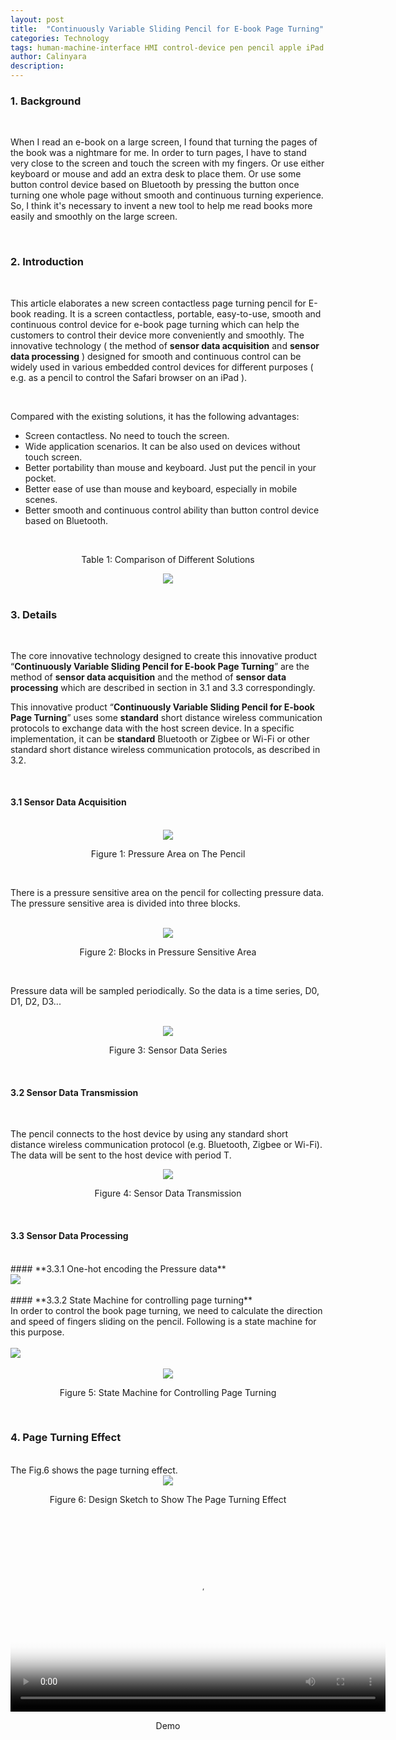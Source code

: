 ```yaml
---
layout: post
title:  "Continuously Variable Sliding Pencil for E-book Page Turning"
categories: Technology
tags: human-machine-interface HMI control-device pen pencil apple iPad
author: Calinyara
description:
---
```


### **1. Background**

<br>

When I read an e-book on a large screen, I found that turning the pages of the book was a nightmare for me. In order to turn pages, I have to stand very close to the screen and touch the screen with my fingers. Or use either keyboard or mouse and add an extra desk to place them. Or use some button control device based on Bluetooth by pressing the button once turning one whole page without smooth and continuous turning experience. So, I think it's necessary to invent a new tool to help me read books more easily and smoothly on the large screen.

<br>

### **2. Introduction**

<br>

This article elaborates a new screen contactless page turning pencil for E-book reading. It is a screen contactless, portable, easy-to-use, smooth and continuous control device for e-book page turning which can help the customers to control their device more conveniently and smoothly. The innovative technology ( the method of **sensor data acquisition** and **sensor data processing** ) designed for smooth and continuous control can be widely used in various embedded control devices for different purposes ( e.g. as a pencil to control the Safari browser on an iPad ).

<br>

Compared with the existing solutions, it has the following advantages:

- Screen contactless. No need to touch the screen.
- Wide application scenarios. It can be also used on devices without touch screen.
- Better portability than mouse and keyboard. Just put the pencil in your pocket.
- Better ease of use than mouse and keyboard, especially in mobile scenes.
- Better smooth and continuous control ability than button control device based on Bluetooth. 

<br>

<p align="center">Table 1: Comparison of Different Solutions</p>
<div align="center"><img src="/assets/images/20200808-sliding-controlling-pen/fig0-comparison-of-different-solutions.png"/></div>
<br>

### **3. Details**

<br>

The core innovative technology designed to create this innovative product “**Continuously Variable Sliding Pencil for E-book Page Turning**” are the method of **sensor data acquisition** and the method of **sensor data processing** which are described in section in 3.1 and 3.3 correspondingly.

This innovative product “**Continuously Variable Sliding Pencil for E-book Page Turning**” uses some **standard** short distance wireless communication protocols to exchange data with the host screen device. In a specific implementation, it can be **standard** Bluetooth or Zigbee or Wi-Fi or other standard short distance wireless communication protocols, as described in 3.2.

<br>

#### **3.1 Sensor Data Acquisition**

<br>
<div align="center"><img src="/assets/images/20200808-sliding-controlling-pen/fig1.png"/></div>
<p align="center">Figure 1: Pressure Area on The Pencil</p>
<br>

There is a pressure sensitive area on the pencil for collecting pressure data. The pressure sensitive area is divided into three blocks.

<br>
<div align="center"><img src="/assets/images/20200808-sliding-controlling-pen/fig2.png"/></div>
<p align="center">Figure 2: Blocks in Pressure Sensitive Area</p>
<br>

Pressure data will be sampled periodically. So the data is a time series, D0, D1, D2, D3...

<br>

<div align="center"><img src="/assets/images/20200808-sliding-controlling-pen/fig3.png"/></div>
<p align="center">Figure 3: Sensor Data Series</p>
<br>

#### **3.2 Sensor Data Transmission**
<br>

The pencil connects to the host device by using any standard short distance wireless communication protocol (e.g. Bluetooth, Zigbee or Wi-Fi). The data will be sent to the host device with period T.
<br>

<div align="center"><img src="/assets/images/20200808-sliding-controlling-pen/fig4.png"/></div>
<p align="center">Figure 4: Sensor Data Transmission</p>
<br>

#### **3.3 Sensor Data Processing**
<br>
#### **3.3.1 One-hot encoding the Pressure data**
<br>

<div align="left"><img src="/assets/images/20200808-sliding-controlling-pen/text1.png"/></div>

<br>
#### **3.3.2 State Machine for controlling page turning**
<br>
In order to control the book page turning, we need to calculate the direction and speed of fingers sliding on the pencil. Following is a state machine for this purpose.
<br>
<br>
<div align="left"><img src="/assets/images/20200808-sliding-controlling-pen/text2.png"/></div>
<br>
<div align="center"><img src="/assets/images/20200808-sliding-controlling-pen/fig5.png"/></div>
<p align="center">Figure 5: State Machine for Controlling Page Turning</p>
<br>

### **4. Page Turning Effect**
<br>
The Fig.6 shows the page turning effect.
<br>
<div align="center"><img src="/assets/images/20200808-sliding-controlling-pen/fig6.png"/></div>
<p align="center">Figure 6: Design Sketch to Show The Page Turning Effect</p>
<br>

<div align="center">
<video class="center" src="/assets/images/20200808-sliding-controlling-pen/demo.mp4" controls poster="/assets/images/20200808-sliding-controlling-pen/fig6.png" width="600">⁪</video>
</div>
<p align="center">Demo</p>

<br>
<!-- Global site tag (gtag.js) - Google Analytics -->

<script async src="https://www.googletagmanager.com/gtag/js?id=UA-66555622-4"></script>
<script>
  window.dataLayer = window.dataLayer || [];
  function gtag(){dataLayer.push(arguments);}
  gtag('js', new Date());
  gtag('config', 'UA-66555622-4');
</script>